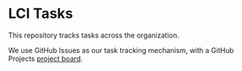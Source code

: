 # LCI Tasks
This repository tracks tasks across the organization.

We use GitHub Issues as our task tracking mechanism, with a GitHub Projects [project board](https://github.com/orgs/lighthouse-conventions/projects/1). 
